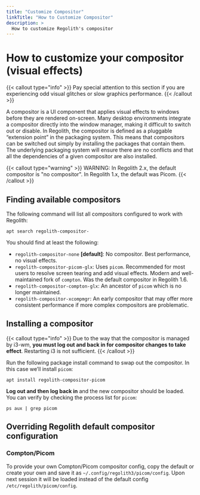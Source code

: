 ```yaml
---
title: "Customize Compositor"
linkTitle: "How to Customize Compositor"
description: >
  How to customize Regolith's compositor
---
```


# How to customize your compositor (visual effects)

{{< callout type="info" >}}
Pay special attention to this section if you are experiencing odd visual
glitches or slow graphics performance.
{{< /callout >}}

A compositor is a UI component that applies visual effects to windows before
they are rendered on-screen. Many desktop environments integrate a compositor
directly into the window manager, making it difficult to switch out or disable.
In Regolith, the compositor is defined as a pluggable “extension point” in the
packaging system. This means that compositors can be switched out simply by
installing the packages that contain them. The underlying packaging system will
ensure there are no conflicts and that all the dependencies of a given
compositor are also installed.

{{< callout type="warning" >}}
WARNING: In Regolith 2.x, the default compositor is "no compositor". In
Regolith 1.x, the default was Picom.
{{< /callout >}}

## Finding available compositors

The following command will list all compositors configured to work with
Regolith:

```console
apt search regolith-compositor-
```

You should find at least the following:

- `regolith-compositor-none` **[default]**: No compositor. Best performance, no
  visual effects.
- `regolith-compositor-picom-glx`: Uses `picom`. Recommended for most users to
  resolve screen tearing and add visual effects. Modern and well-maintained
  fork of `compton`. Was the default compositor in Regolith 1.6.
- `regolith-compositor-compton-glx`: An ancestor of `picom` which is no longer
  maintained.
- `regolith-compositor-xcompmgr`: An early compositor that may offer more
  consistent performance if more complex compositors are problematic.

## Installing a compositor

{{< callout type="info" >}}
Due to the way that the compositor is managed by i3-wm, **you must log out and
back in for compositor changes to take effect**. Restarting i3 is not
sufficient.
{{< /callout >}}

Run the following package install command to swap out the compositor. In this
case we’ll install `picom`:

```console
apt install regolith-compositor-picom
```

**Log out and then log back in** and the new compositor should be loaded. You
can verify by checking the process list for `picom`:

```console
ps aux | grep picom
```

## Overriding Regolith default compositor configuration

### Compton/Picom

To provide your own Compton/Picom compositor config, copy the default or create
your own and save it as `~/.config/regolith3/picom/config`. Upon next session it
will be loaded instead of the default config `/etc/regolith/picom/config`.
